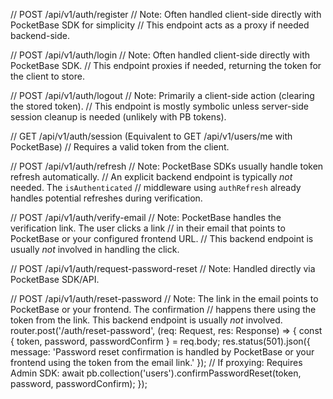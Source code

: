 
// POST /api/v1/auth/register
// Note: Often handled client-side directly with PocketBase SDK for simplicity
// This endpoint acts as a proxy if needed backend-side.


// POST /api/v1/auth/login
// Note: Often handled client-side directly with PocketBase SDK.
// This endpoint proxies if needed, returning the token for the client to store.


// POST /api/v1/auth/logout
// Note: Primarily a client-side action (clearing the stored token).
// This endpoint is mostly symbolic unless server-side session cleanup is needed (unlikely with PB tokens).


// GET /api/v1/auth/session (Equivalent to GET /api/v1/users/me with PocketBase)
// Requires a valid token from the client.

// POST /api/v1/auth/refresh
// Note: PocketBase SDKs usually handle token refresh automatically.
// An explicit backend endpoint is typically *not* needed. The `isAuthenticated`
// middleware using `authRefresh` already handles potential refreshes during verification.


// POST /api/v1/auth/verify-email
// Note: PocketBase handles the verification link. The user clicks a link
// in their email that points to PocketBase or your configured frontend URL.
// This backend endpoint is usually *not* involved in handling the click.

// POST /api/v1/auth/request-password-reset
// Note: Handled directly via PocketBase SDK/API.

// POST /api/v1/auth/reset-password
// Note: The link in the email points to PocketBase or your frontend. The confirmation
// happens there using the token from the link. This backend endpoint is usually *not* involved.
router.post('/auth/reset-password', (req: Request, res: Response) => {
    const { token, password, passwordConfirm } = req.body;
     res.status(501).json({ message: 'Password reset confirmation is handled by PocketBase or your frontend using the token from the email link.' });
     // If proxying: Requires Admin SDK: await pb.collection('users').confirmPasswordReset(token, password, passwordConfirm);
});

